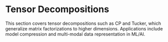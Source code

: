 # Tensor Decompositions

This section covers tensor decompositions such as CP and Tucker, which generalize matrix factorizations to higher dimensions. Applications include model compression and multi-modal data representation in ML/AI.